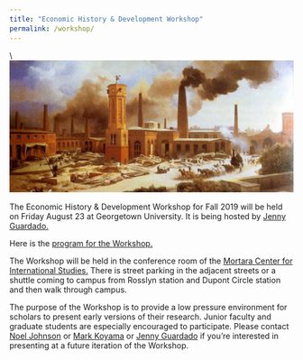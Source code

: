 ```yaml
---
title: "Economic History & Development Workshop"
permalink: /workshop/
---
```

\\
![factory](/assets/images/factory.png)


The Economic History & Development Workshop for Fall 2019 will be held on Friday August 23 at Georgetown University. It is being hosted by [Jenny Guardado.](https://sites.google.com/site/jennyguardado/)

Here is the [program for the Workshop.](https://www.dropbox.com/s/ye73ll6lm8d9cn0/Workshop%20August%202019.pdf?dl=0)

The Workshop will be held in the conference room of the [Mortara Center for International Studies.](https://goo.gl/maps/ydFQnhfBERWeNBtB6) There is street parking in the adjacent streets or a shuttle coming to campus from Rosslyn station and Dupont Circle station and then walk through campus.

The purpose of the Workshop is to provide a low pressure environment for scholars to present early versions of their research.  Junior faculty and graduate students are especially encouraged to participate.  Please contact [Noel Johnson](mailto:noeldjohnson@mac.com) or [Mark Koyama](mailto:mark.koyama@gmail.com) or [Jenny Guardado](mailto:jennyguardado@gmail.com) if you’re interested in presenting at a future iteration of the Workshop.
